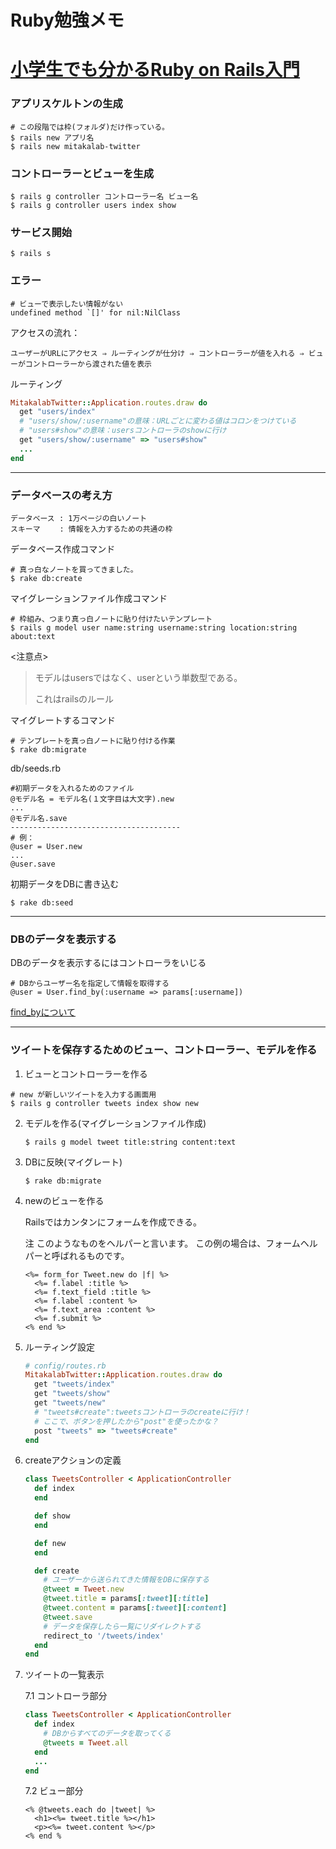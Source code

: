 # Ruby勉強メモ

# [小学生でも分かるRuby on Rails入門](https://openbook4.me/projects/92/)

### アプリスケルトンの生成

```
# この段階では枠(フォルダ)だけ作っている。
$ rails new アプリ名
$ rails new mitakalab-twitter
```

### コントローラーとビューを生成

```
$ rails g controller コントローラー名 ビュー名
$ rails g controller users index show
```

### サービス開始

```
$ rails s
```

### エラー

```
# ビューで表示したい情報がない
undefined method `[]' for nil:NilClass
```

アクセスの流れ：

```
ユーザーがURLにアクセス ⇒ ルーティングが仕分け ⇒ コントローラーが値を入れる ⇒ ビューがコントローラーから渡された値を表示
```

ルーティング

```ruby
MitakalabTwitter::Application.routes.draw do
  get "users/index"
  # "users/show/:username"の意味：URLごとに変わる値はコロンをつけている
  # "users#show"の意味：usersコントローラのshowに行け
  get "users/show/:username" => "users#show"
  ...
end
```

***

### データベースの考え方

```
データベース : 1万ページの白いノート
スキーマ　　 : 情報を入力するための共通の枠
```

データベース作成コマンド

```
# 真っ白なノートを買ってきました。
$ rake db:create
```

マイグレーションファイル作成コマンド

```
# 枠組み、つまり真っ白ノートに貼り付けたいテンプレート
$ rails g model user name:string username:string location:string about:text
```

<注意点>

> モデルはusersではなく、userという単数型である。
>
> これはrailsのルール

マイグレートするコマンド

```
# テンプレートを真っ白ノートに貼り付ける作業
$ rake db:migrate
```

db/seeds.rb

```
#初期データを入れるためのファイル
@モデル名 = モデル名(１文字目は大文字).new
...
@モデル名.save
--------------------------------------
# 例：
@user = User.new
...
@user.save
```

初期データをDBに書き込む

```
$ rake db:seed
```

***

### DBのデータを表示する

DBのデータを表示するにはコントローラをいじる

```
# DBからユーザー名を指定して情報を取得する
@user = User.find_by(:username => params[:username])
```

[find_byについて]([https://qiita.com/mr-myself/items/cfb936dcf63d2c44d2f5](https://qiita.com/mr-myself/items/cfb936dcf63d2c44d2f5))

***

### ツイートを保存するためのビュー、コントローラー、モデルを作る

1. ビューとコントローラーを作る

```
# new が新しいツイートを入力する画面用
$ rails g controller tweets index show new
```

2. モデルを作る(マイグレーションファイル作成)

   ```
   $ rails g model tweet title:string content:text
   ```

3. DBに反映(マイグレート)

   ```
   $ rake db:migrate
   ```

4. newのビューを作る

   Railsではカンタンにフォームを作成できる。

   注 このようなものをヘルパーと言います。 この例の場合は、フォームヘルパーと呼ばれるものです。

   ```erb
   <%= form_for Tweet.new do |f| %>
     <%= f.label :title %>
     <%= f.text_field :title %>
     <%= f.label :content %>
     <%= f.text_area :content %>
     <%= f.submit %>
   <% end %>
   ```

5. ルーティング設定

   ```ruby
   # config/routes.rb
   MitakalabTwitter::Application.routes.draw do
     get "tweets/index"
     get "tweets/show"
     get "tweets/new"
     # "tweets#create":tweetsコントローラのcreateに行け！
     # ここで、ボタンを押したから"post"を使ったかな？
     post "tweets" => "tweets#create"
   end
   ```

6. createアクションの定義

   ```ruby
   class TweetsController < ApplicationController
     def index
     end
   
     def show
     end
   
     def new
     end
   
     def create
       # ユーザーから送られてきた情報をDBに保存する
       @tweet = Tweet.new
       @tweet.title = params[:tweet][:title]
       @tweet.content = params[:tweet][:content]
       @tweet.save
       # データを保存したら一覧にリダイレクトする
       redirect_to '/tweets/index'
     end
   end
   ```

7. ツイートの一覧表示

   7.1 コントローラ部分

   ```ruby
   class TweetsController < ApplicationController
     def index
       # DBからすべてのデータを取ってくる
       @tweets = Tweet.all
     end
     ...
   end
   ```

   7.2 ビュー部分

   ```erb
   <% @tweets.each do |tweet| %>
     <h1><%= tweet.title %></h1>
     <p><%= tweet.content %></p>
   <% end %
   ```
